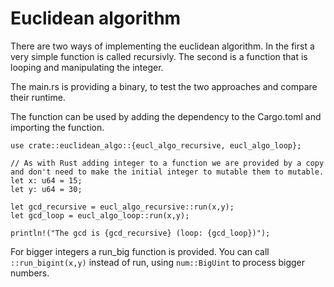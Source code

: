 # Euclidean algorithm

There are two ways of implementing the euclidean algorithm.
In the first a very simple function is called recursivly.
The second is a function that is looping and manipulating the integer.

The main.rs is providing a binary, to test the two approaches and compare their runtime.

The function can be used by adding the dependency to the Cargo.toml and importing the function.

```
use crate::euclidean_algo::{eucl_algo_recursive, eucl_algo_loop};

// As with Rust adding integer to a function we are provided by a copy and don't need to make the initial integer to mutable them to mutable.
let x: u64 = 15;
let y: u64 = 30;

let gcd_recursive = eucl_algo_recursive::run(x,y);
let gcd_loop = eucl_algo_loop::run(x,y);

println!("The gcd is {gcd_recursive} (loop: {gcd_loop})");

```

For bigger integers a run_big function is provided.
You can call `::run_bigint(x,y)` instead of run, using `num::BigUint` to process bigger numbers.
